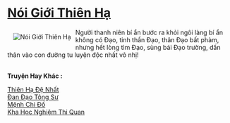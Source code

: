 <a href="https://truyenwiki.net/noi-gioi-thien-ha.35007/" title="Nói Giới Thiên Hạ"><h1>Nói Giới Thiên Hạ</h1></a><div style="display:table"><img align="right" style="float: left; padding: 10px;" src="https://truyenwiki.net/a/img/str/src/35007.jpg" alt="Nói Giới Thiên Hạ">Người thanh niên bí ẩn bước ra khỏi ngôi làng bí ẩn không có Đạo, tinh thần Đạo, thân Đạo bất phàm, nhưng hết lòng tìm Đạo, sùng bái Đạo trường, dấn thân vào con đường tu luyện độc nhất vô nhị!</div><p><br><b>Truyện Hay Khác :</b></p><a href="https://truyenwiki.net/thien-ha-de-nhat.35336/" alt="Thiên Hạ Đệ Nhất">Thiên Hạ Đệ Nhất</a><br/><a href="https://sangtacviet.wordpress.com/2020/10/22/dan-dao-tong-su/" alt="Đan Đạo Tông Sư">Đan Đạo Tông Sư</a><br/><a href="https://github.com/nownovels/wikidich/tree/master/truyenhay/35652" alt="Mệnh Chi Đồ">Mệnh Chi Đồ</a><br/><a href="https://github.com/nownovels/wikidich/tree/master/truyenhay/35493" alt="Kha Học Nghiệm Thi Quan">Kha Học Nghiệm Thi Quan</a><br/>